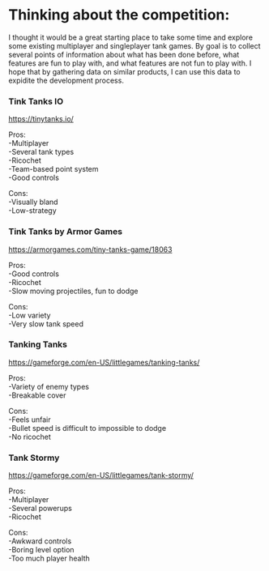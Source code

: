 # Thinking about the competition:
I thought it would be a great starting place to take some time and explore some existing multiplayer and singleplayer tank games. 
By goal is to collect several points of information about what has been done before, what features are fun to play with, and
what features are not fun to play with. I hope that by gathering data on similar products, I can use this data to expidite the 
development process.

### Tink Tanks IO
https://tinytanks.io/

Pros:  
-Multiplayer  
-Several tank types  
-Ricochet  
-Team-based point system  
-Good controls  

Cons:  
-Visually bland  
-Low-strategy  


### Tink Tanks by Armor Games
https://armorgames.com/tiny-tanks-game/18063

Pros:  
-Good controls  
-Ricochet  
-Slow moving projectiles, fun to dodge  

Cons:  
-Low variety  
-Very slow tank speed  


### Tanking Tanks
https://gameforge.com/en-US/littlegames/tanking-tanks/

Pros:  
-Variety of enemy types  
-Breakable cover  

Cons:  
-Feels unfair  
-Bullet speed is difficult to impossible to dodge  
-No ricochet  
  
  
### Tank Stormy
https://gameforge.com/en-US/littlegames/tank-stormy/

Pros:  
-Multiplayer  
-Several powerups  
-Ricochet  

Cons:  
-Awkward controls  
-Boring level option  
-Too much player health  


